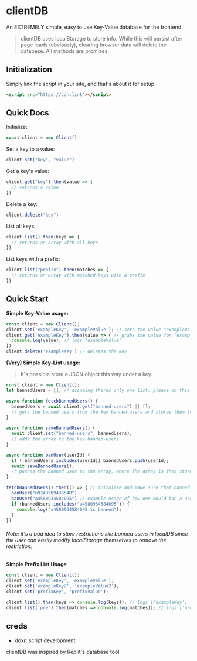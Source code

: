 # clientDB

An EXTREMELY simple, easy to use Key-Value database for the frontend.

> clientDB uses localStorage to store info. While this will persist after page loads (obviously), clearing browser data will delete the database. All methods are promises.

## Initialization
Simply link the script in your site, and that's about it for setup.

```html
<script src="https://cdn.link"></script>
```

## Quick Docs

Initialize:
```js
const client = new Client()
```

Set a key to a value:

```js
client.set("key", "value")
```

Get a key's value:
```js
client.get("key").then(value => {
  // returns a value
})
```

Delete a key:
```js
client.delete("key")
```

List all keys:
```js
client.list().then(keys => {
  // returns an array with all keys
})
```

List keys with a prefix:
```js
client.list("prefix").then(matches => {
  // returns an array with matched keys with a prefix
})
```

## Quick Start

**Simple Key-Value usage:**

```js
const client = new Client();
client.set('exampleKey', 'exampleValue'); // sets the value "exampleValue" to a key, "exampleKey"
client.get('exampleKey').then(value => { // grabs the value for "exampleKey"
  console.log(value); // logs "exampleValue"
})
client.delete('exampleKey') // deletes the key
```

**(Very) Simple Key-List usage:**

> It's possible store a JSON object this way under a key.

```js
const client = new Client();
let bannedUsers = []; // assuming theres only one list. please do this differently if there are many lists since this is very inefficient, get the list straight from the database instead of from a variable array as seen in this example

async function fetchBannedUsers() {
  bannedUsers = await client.get("banned-users") || [];
  // gets the banned users from the key banned-users and stores them to the array
}

async function saveBannedUsers() {
  await client.set("banned-users", bannedUsers);
  // adds the array to the key banned-users
}

async function banUser(userId) {
  if (!bannedUsers.includes(userId)) bannedUsers.push(userId);
  await saveBannedUsers();
  // pushes the banned user to the array, where the array is then stored under the banned-users key
}

fetchBannedUsers().then(() => { // initalize and make sure that banned users are loaded
  banUser("u9348509438548")
  banUser("a4580934584095") // example usage of how one would ban a user
  if (bannedUsers.includes("a4580934584095")) {
    console.log("a4580934584095 is banned");
  }
})
```

###### Note: it's a bad idea to store restrictions like banned users in localDB since the user can easily modify localStorage themselves to remove the restriction.

**Simple Prefix List Usage**

```js
const client = new Client();
client.set('exampleKey', 'exampleValue');
client.set('exampleKey2', 'exampleValue2');
client.set('prefixKey', 'prefixValue');

client.list().then(keys => console.log(keys)); // logs ['exampleKey', 'exampleKey2', 'prefixKey']
client.list('pre').then(matches => console.log(matches)); // logs ['prefixKey']
```

## creds

- doxr: script development

clientDB was inspired by Replit's database tool.
